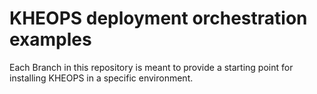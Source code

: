# KHEOPS deployment orchestration examples

Each Branch in this repository is meant to provide a starting point for installing KHEOPS in a specific environment.
